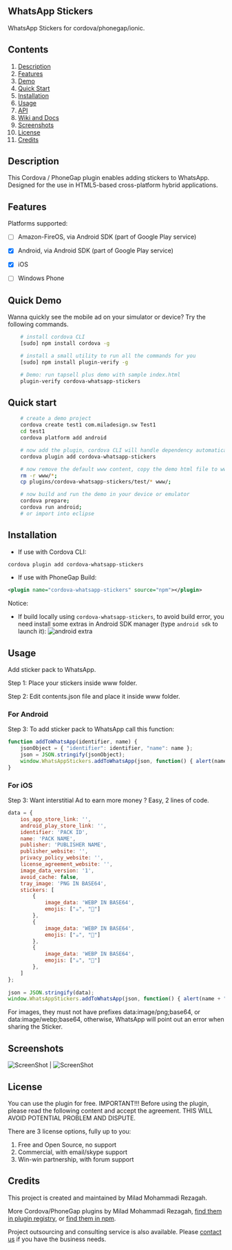 
## WhatsApp Stickers 

WhatsApp Stickers for cordova/phonegap/ionic.

## Contents

1. [Description](#description)
2. [Features](#features)
3. [Demo](#quick-demo)
4. [Quick Start](#quick-start)
5. [Installation](#installation)
6. [Usage](#usage)
7. [API](#api)
8. [Wiki and Docs](#wiki-and-docs)
9. [Screenshots](#screenshots)
10. [License](#license)
11. [Credits](#credits)

## Description

This Cordova / PhoneGap plugin enables adding stickers to WhatsApp. Designed for the use in HTML5-based cross-platform hybrid applications.

## Features

Platforms supported:
- [ ] Amazon-FireOS, via Android SDK (part of Google Play service)
- [x] Android, via Android SDK (part of Google Play service)
- [x] iOS
- [ ] Windows Phone


## Quick Demo

Wanna quickly see the mobile ad on your simulator or device? Try the following commands.

```bash
    # install cordova CLI
    [sudo] npm install cordova -g

    # install a small utility to run all the commands for you
    [sudo] npm install plugin-verify -g

    # Demo: run tapsell plus demo with sample index.html
    plugin-verify cordova-whatsapp-stickers
```

## Quick start
```bash
	# create a demo project
    cordova create test1 com.miladesign.sw Test1
    cd test1
    cordova platform add android

    # now add the plugin, cordova CLI will handle dependency automatically
    cordova plugin add cordova-whatsapp-stickers

    # now remove the default www content, copy the demo html file to www
    rm -r www/*;
    cp plugins/cordova-whatsapp-stickers/test/* www/;

	# now build and run the demo in your device or emulator
    cordova prepare; 
    cordova run android;
    # or import into eclipse
```

## Installation

* If use with Cordova CLI:
```bash
cordova plugin add cordova-whatsapp-stickers
```

* If use with PhoneGap Build:
```xml
<plugin name="cordova-whatsapp-stickers" source="npm"></plugin>
```

Notice:
* If build locally using ```cordova-whatsapp-stickers```, to avoid build error, you need install some extras in Android SDK manager (type ```android sdk``` to launch it):
![android extra](https://cloud.githubusercontent.com/assets/2339512/8176143/20533ec0-1429-11e5-8e17-a748373d5110.png)

## Usage

Add sticker pack to WhatsApp.

Step 1: Place your stickers inside www folder.

Step 2: Edit contents.json file and place it inside www folder.

### For Android
Step 3: To add sticker pack to WhatsApp call this function:

```javascript
function addToWhatsApp(identifier, name) {
	jsonObject = { "identifier": identifier, "name": name };
	json = JSON.stringify(jsonObject);
	window.WhatsAppStickers.addToWhatsApp(json, function() { alert(name + " Added to WhatsApp"); }, function(e) { alert("Error. Message: " + e); });
}
```

### For iOS
Step 3: Want interstitial Ad to earn more money ? Easy, 2 lines of code. 

```javascript
data = {
	ios_app_store_link: '',
	android_play_store_link: '',
	identifier: 'PACK ID',
	name: 'PACK NAME',
	publisher: 'PUBLISHER NAME',
	publisher_website: '',
	privacy_policy_website: '',
	license_agreement_website: '',
	image_data_version: '1',
	avoid_cache: false,
	tray_image: 'PNG IN BASE64',
	stickers: [
		{
			image_data: 'WEBP IN BASE64',
			emojis: ["☕", "🙂"]
		},
		{
			image_data: 'WEBP IN BASE64',
			emojis: ["☕", "🙂"]
		},
		{
			image_data: 'WEBP IN BASE64',
			emojis: ["☕", "🙂"]
		},
	]
};
    
json = JSON.stringify(data);
window.WhatsAppStickers.addToWhatsApp(json, function() { alert(name + " Added to WhatsApp"); }, function(e) { alert("Error. Message: " + e); });
```

For images, they must not have prefixes data:image/png;base64, or data:image/webp;base64, otherwise, WhatsApp will point out an error when sharing the Sticker.

## Screenshots

![ScreenShot](https://raw.githubusercontent.com/VinoosIr/cordova-whatsapp-stickers/main/docs/screenshot1.jpg) | ![ScreenShot](https://raw.githubusercontent.com/VinoosIr/cordova-whatsapp-stickers/main/docs/screenshot2.jpg)


## License

You can use the plugin for free. IMPORTANT!!! Before using the plugin, please read the following content and accept the agreement. THIS WILL AVOID POTENTIAL PROBLEM AND DISPUTE.

There are 3 license options, fully up to you:
1. Free and Open Source, no support
2. Commercial, with email/skype support
3. Win-win partnership, with forum support

## Credits

This project is created and maintained by Milad Mohammadi Rezagah.

More Cordova/PhoneGap plugins by Milad Mohammadi Rezagah, [find them in plugin registry](http://plugins.cordova.io/#/search?search=miladesign), or [find them in npm](https://www.npmjs.com/~miladesign).

Project outsourcing and consulting service is also available. Please [contact us](mailto:rezagah.milad@gmail.com) if you have the business needs.